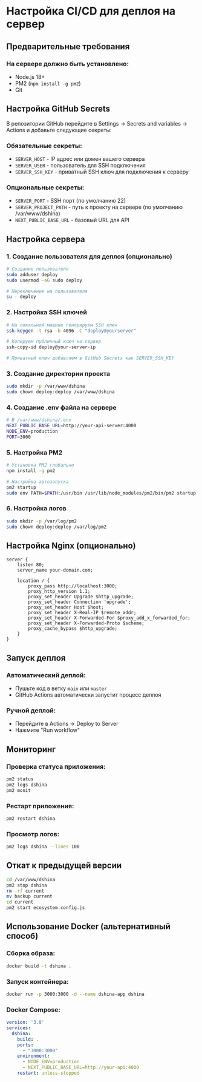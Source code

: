 # Настройка CI/CD для деплоя на сервер

## Предварительные требования

### На сервере должно быть установлено:
- Node.js 18+
- PM2 (`npm install -g pm2`)
- Git

## Настройка GitHub Secrets

В репозитории GitHub перейдите в Settings → Secrets and variables → Actions и добавьте следующие секреты:

### Обязательные секреты:
- `SERVER_HOST` - IP адрес или домен вашего сервера
- `SERVER_USER` - пользователь для SSH подключения  
- `SERVER_SSH_KEY` - приватный SSH ключ для подключения к серверу

### Опциональные секреты:
- `SERVER_PORT` - SSH порт (по умолчанию 22)
- `SERVER_PROJECT_PATH` - путь к проекту на сервере (по умолчанию /var/www/dshina)
- `NEXT_PUBLIC_BASE_URL` - базовый URL для API

## Настройка сервера

### 1. Создание пользователя для деплоя (опционально)
```bash
# Создание пользователя
sudo adduser deploy
sudo usermod -aG sudo deploy

# Переключение на пользователя
su - deploy
```

### 2. Настройка SSH ключей
```bash
# На локальной машине генерируем SSH ключ
ssh-keygen -t rsa -b 4096 -C "deploy@yourserver"

# Копируем публичный ключ на сервер
ssh-copy-id deploy@your-server-ip

# Приватный ключ добавляем в GitHub Secrets как SERVER_SSH_KEY
```

### 3. Создание директории проекта
```bash
sudo mkdir -p /var/www/dshina
sudo chown deploy:deploy /var/www/dshina
```

### 4. Создание .env файла на сервере
```bash
# В /var/www/dshina/.env
NEXT_PUBLIC_BASE_URL=http://your-api-server:4000
NODE_ENV=production
PORT=3000
```

### 5. Настройка PM2
```bash
# Установка PM2 глобально
npm install -g pm2

# Настройка автозапуска
pm2 startup
sudo env PATH=$PATH:/usr/bin /usr/lib/node_modules/pm2/bin/pm2 startup systemd -u deploy --hp /home/deploy
```

### 6. Настройка логов
```bash
sudo mkdir -p /var/log/pm2
sudo chown deploy:deploy /var/log/pm2
```

## Настройка Nginx (опционально)

```nginx
server {
    listen 80;
    server_name your-domain.com;

    location / {
        proxy_pass http://localhost:3000;
        proxy_http_version 1.1;
        proxy_set_header Upgrade $http_upgrade;
        proxy_set_header Connection 'upgrade';
        proxy_set_header Host $host;
        proxy_set_header X-Real-IP $remote_addr;
        proxy_set_header X-Forwarded-For $proxy_add_x_forwarded_for;
        proxy_set_header X-Forwarded-Proto $scheme;
        proxy_cache_bypass $http_upgrade;
    }
}
```

## Запуск деплоя

### Автоматический деплой:
- Пушьте код в ветку `main` или `master`
- GitHub Actions автоматически запустит процесс деплоя

### Ручной деплой:
- Перейдите в Actions → Deploy to Server
- Нажмите "Run workflow"

## Мониторинг

### Проверка статуса приложения:
```bash
pm2 status
pm2 logs dshina
pm2 monit
```

### Рестарт приложения:
```bash
pm2 restart dshina
```

### Просмотр логов:
```bash
pm2 logs dshina --lines 100
```

## Откат к предыдущей версии

```bash
cd /var/www/dshina
pm2 stop dshina
rm -rf current
mv backup current
cd current
pm2 start ecosystem.config.js
```

## Использование Docker (альтернативный способ)

### Сборка образа:
```bash
docker build -t dshina .
```

### Запуск контейнера:
```bash
docker run -p 3000:3000 -d --name dshina-app dshina
```

### Docker Compose:
```yaml
version: '3.8'
services:
  dshina:
    build: .
    ports:
      - "3000:3000"
    environment:
      - NODE_ENV=production
      - NEXT_PUBLIC_BASE_URL=http://your-api:4000
    restart: unless-stopped
```